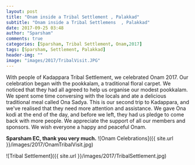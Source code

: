 ```yaml
---
layout: post
title: "Onam inside a Tribal Settlement , Palakkad"
subtitle: "Onam inside a Tribal Settlemens  , Palakkad"
date: 2017-09-25 03:48
author: "Sparsham"
comments: true
categories: [Sparsham, Tribal Settlement, Onam,2017]
tags: [Sparsham, Settlement, Palakkad]
header-img: ""
image: "images/2017/TribalVisit.JPG"
---
```


With people of Kadappara Tribal Settlement, we celebrated Onam 2017. Our celebration began with the pookkalam, a traditional floral carpet. We noticed that they had all agreed to help us organise our modest pookkalam. We spent some time conversing with the locals and ate a delicious traditional meal called Ona Sadya. This is our second trip to Kadappara, and we've realised that they need more attention and assistance. We gave Ona kodi at the end of the day, and before we left, they had us pledge to come back with more people. We appreciate the support of all our members and sponsors. We wish everyone a happy and peaceful Onam.

**Sparsham EC, thank you very much.**
![Onam Celebrations]({{ site.url }}/images/2017/OnamTribalVisit.jpg)

![Tribal Settlement]({{ site.url }}/images/2017/TribalSettlement.jpg)




